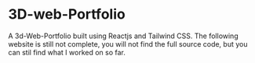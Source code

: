 # 3D-web-Portfolio
A 3d-Web-Portfolio built using Reactjs and Tailwind CSS.
The following website is still not complete, you will not find the full source code, but you can stil find what I worked on so far.
